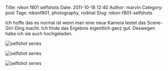 Title: nikon f801 selfshots
Date: 2011-10-18 12:40
Author: marvin
Category: post
Tags: nikonf801, photography, rodinal
Slug: nikon-f801-selfshots

Ich hoffe das es normal ist wenn man eine neue Kamera testet das
Scene-Girl-Ding macht. Ich finde das Ergebnis eigentlich ganz gut.
Deswegen habe ich sie auch hochgeladen.

![selfshot series]({filename}/images/6256816375_cd0341640f_b.jpg)

![selfshot series]({filename}/images/6256815691_84c8ae76b0_b.jpg)

![selfshot series]({filename}/images/6257344866_bab6183c18_b.jpg)

